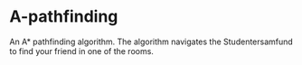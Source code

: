 # A-pathfinding
An A* pathfinding algorithm. The algorithm navigates the Studentersamfund to find your friend in one of the rooms.
